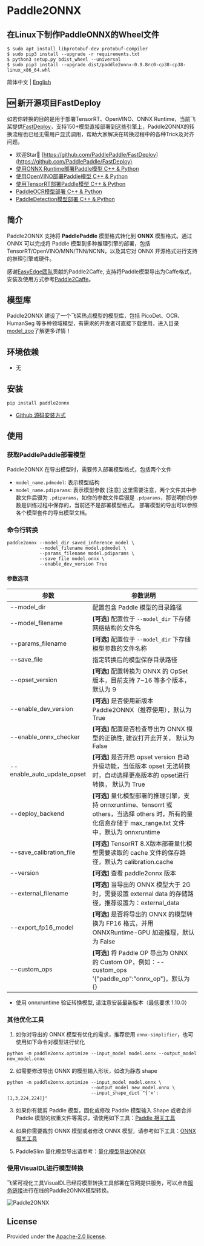 # Paddle2ONNX

## 在Linux下制作PaddleONNX的Wheel文件

```
$ sudo apt install libprotobuf-dev protobuf-compiler
$ sudo pip3 install --upgrade -r requirements.txt
$ python3 setup.py bdist_wheel --universal
$ sudo pip3 install --upgrade dist/paddle2onnx-0.9.8rc0-cp38-cp38-linux_x86_64.whl
```

简体中文 | [English](README_en.md)

## 🆕 新开源项目FastDeploy

如若你转换的目的是用于部署TensorRT、OpenVINO、ONNX Runtime，当前飞桨提供[FastDeploy](https://github.com/PaddlePaddle/FastDeploy)，支持150+模型直接部署到这些引擎上，Paddle2ONNX的转换流程也已经无需用户显式调用，帮助大家解决在转换过程中的各种Trick及对齐问题。

- 欢迎Star🌟 [https://github.com/PaddlePaddle/FastDeploy](https://github.com/PaddlePaddle/FastDeploy)
- [使用ONNX Runtime部署Paddle模型 C++ & Python](https://github.com/PaddlePaddle/FastDeploy/tree/develop/examples/runtime)
- [使用OpenVINO部署Paddle模型 C++ & Python](https://github.com/PaddlePaddle/FastDeploy/tree/develop/examples/runtime)
- [使用TensorRT部署Paddle模型 C++ & Python](https://github.com/PaddlePaddle/FastDeploy/tree/develop/examples/runtime)
- [PaddleOCR模型部署 C++ & Python](https://github.com/PaddlePaddle/FastDeploy/tree/develop/examples/vision/ocr)
- [PaddleDetection模型部署 C++ & Python](https://github.com/PaddlePaddle/FastDeploy/tree/develop/examples/vision/detection/paddledetection)

## 简介

Paddle2ONNX 支持将 **PaddlePaddle** 模型格式转化到 **ONNX** 模型格式。通过 ONNX 可以完成将 Paddle 模型到多种推理引擎的部署，包括 TensorRT/OpenVINO/MNN/TNN/NCNN，以及其它对 ONNX 开源格式进行支持的推理引擎或硬件。

感谢[EasyEdge团队](https://ai.baidu.com/easyedge/home)贡献的Paddle2Caffe, 支持将Paddle模型导出为Caffe格式，安装及使用方式参考[Paddle2Caffe](Paddle2Caffe)。


## 模型库
Paddle2ONNX 建设了一个飞桨热点模型的模型库，包括 PicoDet、OCR、HumanSeg 等多种领域模型，有需求的开发者可直接下载使用，进入目录[model_zoo](./model_zoo)了解更多详情！

## 环境依赖

- 无

## 安装

```
pip install paddle2onnx
```

- [Github 源码安装方式](docs/zh/compile.md)

## 使用

### 获取PaddlePaddle部署模型

Paddle2ONNX 在导出模型时，需要传入部署模型格式，包括两个文件  
- `model_name.pdmodel`: 表示模型结构  
- `model_name.pdiparams`: 表示模型参数
[注意] 这里需要注意，两个文件其中参数文件后辍为 `.pdiparams`，如你的参数文件后辍是 `.pdparams`，那说明你的参数是训练过程中保存的，当前还不是部署模型格式。 部署模型的导出可以参照各个模型套件的导出模型文档。


### 命令行转换

```
paddle2onnx --model_dir saved_inference_model \
            --model_filename model.pdmodel \
            --params_filename model.pdiparams \
            --save_file model.onnx \
            --enable_dev_version True
```
#### 参数选项
| 参数 |参数说明 |
|----------|--------------|
|--model_dir | 配置包含 Paddle 模型的目录路径|
|--model_filename |**[可选]** 配置位于 `--model_dir` 下存储网络结构的文件名|
|--params_filename |**[可选]** 配置位于 `--model_dir` 下存储模型参数的文件名称|
|--save_file | 指定转换后的模型保存目录路径 |
|--opset_version | **[可选]** 配置转换为 ONNX 的 OpSet 版本，目前支持 7~16 等多个版本，默认为 9 |
|--enable_dev_version | **[可选]** 是否使用新版本 Paddle2ONNX（推荐使用），默认为 True |
|--enable_onnx_checker| **[可选]**  配置是否检查导出为 ONNX 模型的正确性, 建议打开此开关， 默认为 False|
|--enable_auto_update_opset| **[可选]**  是否开启 opset version 自动升级功能，当低版本 opset 无法转换时，自动选择更高版本的 opset进行转换， 默认为 True|
|--deploy_backend |**[可选]** 量化模型部署的推理引擎，支持 onnxruntime、tensorrt 或 others，当选择 others 时，所有的量化信息存储于 max_range.txt 文件中，默认为 onnxruntime |
|--save_calibration_file |**[可选]** TensorRT 8.X版本部署量化模型需要读取的 cache 文件的保存路径，默认为 calibration.cache |
|--version |**[可选]** 查看 paddle2onnx 版本 |
|--external_filename |**[可选]** 当导出的 ONNX 模型大于 2G 时，需要设置 external data 的存储路径，推荐设置为：external_data |
|--export_fp16_model |**[可选]** 是否将导出的 ONNX 的模型转换为 FP16 格式，并用 ONNXRuntime-GPU 加速推理，默认为 False |
|--custom_ops |**[可选]** 将 Paddle OP 导出为 ONNX 的 Custom OP，例如：--custom_ops '{"paddle_op":"onnx_op"}，默认为 {} |

- 使用 onnxruntime 验证转换模型, 请注意安装最新版本（最低要求 1.10.0）


### 其他优化工具
1.  如你对导出的 ONNX 模型有优化的需求，推荐使用 `onnx-simplifier`，也可使用如下命令对模型进行优化
```
python -m paddle2onnx.optimize --input_model model.onnx --output_model new_model.onnx
```

2.  如需要修改导出 ONNX 的模型输入形状，如改为静态 shape
```
python -m paddle2onnx.optimize --input_model model.onnx \
                               --output_model new_model.onnx \
                               --input_shape_dict "{'x':[1,3,224,224]}"
```

3. 如果你有裁剪 Paddle 模型，固化或修改 Paddle 模型输入 Shape 或者合并 Paddle 模型的权重文件等需求，请使用如下工具：[Paddle 相关工具](./tools/paddle/README.md)

4. 如果你需要裁剪 ONNX 模型或者修改 ONNX 模型，请参考如下工具：[ONNX 相关工具](./tools/onnx/README.md)

5. PaddleSlim 量化模型导出请参考：[量化模型导出ONNX](./docs/zh/quantize.md)

### 使用VisualDL进行模型转换

飞桨可视化工具VisualDL已经将模型转换工具部署在官网提供服务，可以点击[服务链接](https://www.paddlepaddle.org.cn/paddle/visualdl/modelconverter/)进行在线的Paddle2ONNX模型转换。

![Paddle2ONNX](https://user-images.githubusercontent.com/22424850/226798785-33167569-4bd0-4b00-a5c0-5d6642cd6751.gif)

## License
Provided under the [Apache-2.0 license](https://github.com/PaddlePaddle/paddle-onnx/blob/develop/LICENSE).
